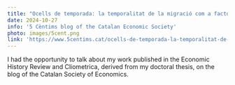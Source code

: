 ```yaml
---
title: "Ocells de temporada: la temporalitat de la migració com a factor en la inserció social i econòmica dels migrants"
date: 2024-10-27
info: '5 Cèntims blog of the Catalan Economic Society'
photo: images/5cent.png
link: 'https://www.5centims.cat/ocells-de-temporada-la-temporalitat-de-la-migracio-com-a-factor-en-la-insercio-social-i-economica-dels-migrants/'
---
```


I had the opportunity to talk about my work published in the Economic History Review and Cliometrica, derived from my doctoral thesis, on the blog of the Catalan Society of Economics.
